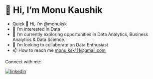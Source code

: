 # 👋 Hi, I’m Monu Kaushik

- Quick 👋 Hi, I’m @monuksk
- 👀 I’m interested in Data
- 🌱 I’m currently exploring opportunities in Data Analytics, Business Analytics & Data Science.
- 💞️ I’m looking to collaborate on Data Enthusiast
- 📫 How to reach me monu.ksk111@gmail.com

Connect with me:

[![linkedin](https://img.shields.io/badge/linkedin-0A66C2?style=for-the-badge&logo=linkedin&logoColor=white)](https://linkedin.com/in/monu-kaushik-iitk)




<!---
monuksk/monuksk is a ✨ special ✨ repository because its `README.md` (this file) appears on your GitHub profile.
You can click the Preview link to take a look at your changes.
--->
